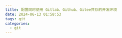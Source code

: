 ```yaml
---
title: 配置同时使用 Gitlab、Github、Gitee共存的开发环境
date: 2024-06-13 01:58:53
tags: git
categories:
  - git
---
```

